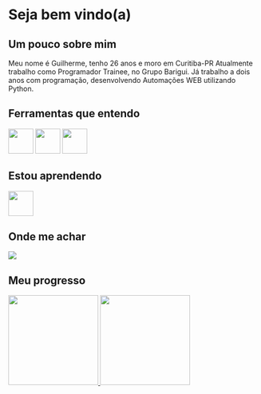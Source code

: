 # Seja bem vindo(a)

## Um pouco sobre mim
Meu nome é Guilherme, tenho 26 anos e moro em Curitiba-PR
Atualmente trabalho como Programador Trainee, no Grupo Barigui. Já trabalho a dois anos com programação, desenvolvendo Automações WEB utilizando Python.

## Ferramentas que entendo

<img loading="lazy" src="https://cdn.jsdelivr.net/gh/devicons/devicon@latest/icons/python/python-original-wordmark.svg" width="50" height="50" />   <img loading="lazy" src="https://cdn.jsdelivr.net/gh/devicons/devicon@latest/icons/mysql/mysql-original-wordmark.svg" width="50" height="50"/>   <img loading="lazy" src="https://cdn.jsdelivr.net/gh/devicons/devicon@latest/icons/microsoftsqlserver/microsoftsqlserver-original-wordmark.svg" width="50" height="50"/>

## Estou aprendendo

<img loading="lazy" src="https://cdn.jsdelivr.net/gh/devicons/devicon@latest/icons/csharp/csharp-original.svg" width="50" height="50" />

## Onde me achar

<div>
  <a href="https://www.linkedin.com/in/guilherme-dal-evedove-224a16182/" target="_blank"><img loading="lazy" src="https://img.shields.io/badge/-LinkedIn-%230077B5?style=for-the-badge&logo=linkedin&logoColor=white" target="_blank"></a>
</div>

## Meu progresso

<div>
  <a href="https://github.com/GDEDevOne">
  <img loading="lazy" height="180em" src="https://github-readme-stats.vercel.app/api/top-langs/?username=GDEDevOne&layout=compact&langs_count=7&theme=dracula"/>
  <img loading="lazy" height="180em" src="https://github-readme-stats.vercel.app/api?username=GDEDevOne&show_icons=true&theme=dracula&include_all_commits=true&count_private=true"/>
</div>
